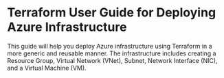 # Terraform User Guide for Deploying Azure Infrastructure

This guide will help you deploy Azure infrastructure using Terraform in a more generic and reusable manner. The infrastructure includes creating a Resource Group, Virtual Network (VNet), Subnet, Network Interface (NIC), and a Virtual Machine (VM). 
